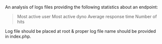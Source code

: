 An analysis of logs files providing the following statistics about an endpoint:

> Most active user
> Most active dyno
> Average response time
> Number of hits

Log file should be placed at root & proper log file name should be provided in index.php.